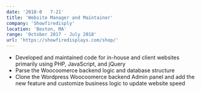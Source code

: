 ```yaml
---
date: '2018-0   7-21'
title: 'Website Manager and Maintainer'
company: 'Showfiredisply'
location: 'Boston, MA'
range: 'October 2017 - July 2018'
url: 'https://showfiredisplays.com/shop/'
---
```


- Developed and maintained code for in-house and client websites primarily using PHP, JavaScript, and jQuery
- Parse the Woocoomerce backend logic and database structure
- Clone the Wordpress Woocoomerce backend Admin panel and add the new feature and customize business logic to update website speed
